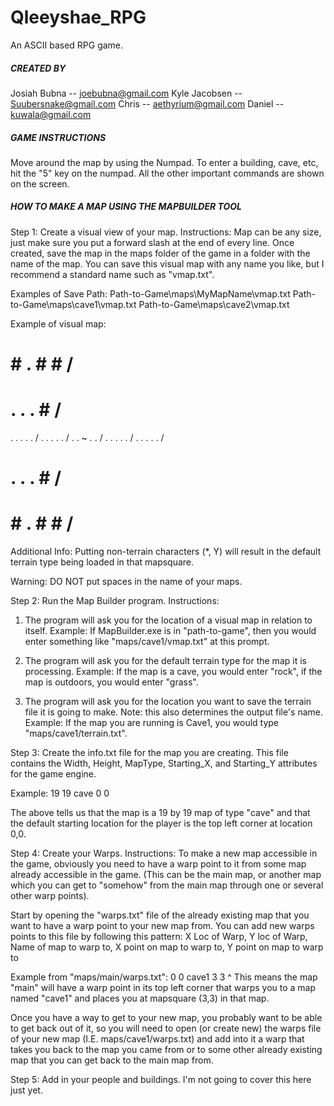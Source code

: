 # Qleeyshae_RPG

An ASCII based RPG game.


##### CREATED BY ######
Josiah Bubna -- joebubna@gmail.com
Kyle Jacobsen -- Suubersnake@gmail.com
Chris -- aethyrium@gmail.com
Daniel -- kuwala@gmail.com


##### GAME INSTRUCTIONS #####
Move around the map by using the Numpad. To enter a building, cave, etc, hit the "5" key on the numpad.
All the other important commands are shown on the screen.


##### HOW TO MAKE A MAP USING THE MAPBUILDER TOOL ######
Step 1: Create a visual view of your map.
Instructions:
Map can be any size, just make sure you put a forward slash at the end of every line.
Once created, save the map in the maps folder of the game in a folder with the name of the map. 
You can save this visual map with any name you like, but I recommend a standard name such as "vmap.txt".

Examples of Save Path: 
Path-to-Game\maps\MyMapName\vmap.txt
Path-to-Game\maps\cave1\vmap.txt
Path-to-Game\maps\cave2\vmap.txt

Example of visual map:
# # . # # /
# . . . # /
. . . . . /
. . . . . /
. . ~ . . /
. . . . . /
. . . . . /
# . . . # /
# # . # # /

Additional Info:
Putting non-terrain characters (*, Y) will result in the default terrain type being loaded in that mapsquare.

Warning:
DO NOT put spaces in the name of your maps.

Step 2: Run the Map Builder program.
Instructions:
1. The program will ask you for the location of a visual map in relation to itself.
Example:
If MapBuilder.exe is in "path-to-game", then you would enter something like "maps/cave1/vmap.txt" at this prompt.

2. The program will ask you for the default terrain type for the map it is processing.
Example:
If the map is a cave, you would enter "rock", if the map is outdoors, you would enter "grass".

3. The program will ask you for the location you want to save the terrain file it is going to make. Note: this also determines the output file's name.
Example:
If the map you are running is Cave1, you would type "maps/cave1/terrain.txt".

Step 3: Create the info.txt file for the map you are creating.
This file contains the Width, Height, MapType, Starting_X, and Starting_Y attributes for the game engine.

Example:
19 19 cave 0 0

The above tells us that the map is a 19 by 19 map of type "cave" and that the default starting location for the player is the top left corner 
at location 0,0.

Step 4: Create your Warps.
Instructions:
To make a new map accessible in the game, obviously you need to have a warp point to it from some map already accessible in the game.
(This can be the main map, or another map which you can get to "somehow" from the main map through one or several other warp points).

Start by opening the "warps.txt" file of the already existing map that you want to have a warp point to your new map from.
You can add new warps points to this file by following this pattern:
X Loc of Warp, Y loc of Warp, Name of map to warp to, X point on map to warp to, Y point on map to warp to

Example from "maps/main/warps.txt":
0 0 cave1 3 3
^ This means the map "main" will have a warp point in its top left corner that warps you to a map named "cave1" and places you at mapsquare (3,3) in that map.

Once you have a way to get to your new map, you probably want to be able to get back out of it, so you will need to open (or create new)
the warps file of your new map (I.E. maps/cave1/warps.txt) and add into it a warp that takes you back to the map you came from or to some other already existing map
that you can get back to the main map from.

Step 5: Add in your people and buildings.
I'm not going to cover this here just yet.
